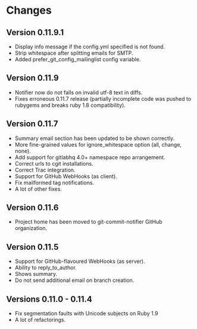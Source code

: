 # Changes

## Version 0.11.9.1

* Display info message if the config.yml specified is not found.
* Strip whitespace after splitting emails for SMTP.
* Added prefer_git_config_mailinglist config variable.

## Version 0.11.9

* Notifier now do not falls on invalid utf-8 text in diffs.
* Fixes erroneous 0.11.7 release (partially incomplete code was pushed to rubygems and breaks ruby 1.8 compatibility).

## Version 0.11.7

* Summary email section has been updated to be shown correctly.
* More fine-grained values for ignore_whitespace option (all, change, none).
* Add support for gitlabhq 4.0+ namespace repo arrangement.
* Correct urls to cgit installations.
* Correct Trac integration.
* Support for GitHub WebHooks (as client).
* Fix mailformed tag notifications.
* A lot of other fixes.

## Version 0.11.6

* Project home has been moved to git-commit-notifier GitHub organization.

## Version 0.11.5

* Support for GitHub-flavoured WebHooks (as server).
* Ability to reply_to_author.
* Shows summary.
* Do not send additional email on branch creation.

## Versions 0.11.0 - 0.11.4

* Fix segmentation faults with Unicode subjects on Ruby 1.9
* A lot of refactorings.

